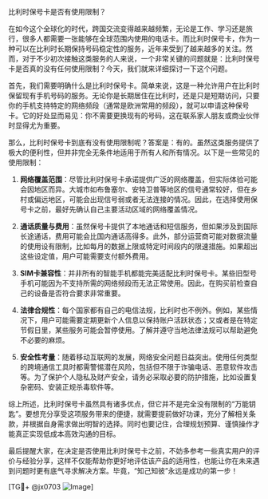 比利时保号卡是否有使用限制？

在如今这个全球化的时代，跨国交流变得越来越频繁，无论是工作、学习还是旅行，很多人都需要一张能够在全球范围内使用的电话卡。而比利时保号卡，作为一种可以在比利时长期保持号码稳定性的服务，近年来受到了越来越多的关注。然而，对于不少初次接触这类服务的人来说，一个非常关键的问题就是：比利时保号卡是否真的没有任何使用限制？今天，我们就来详细探讨一下这个问题。

首先，我们需要明确什么是比利时保号卡。简单来说，这是一种允许用户在比利时保留现有手机号码的服务。无论你是长期居住在比利时，还是只是短期访问，只要你的手机支持特定的网络频段（通常是欧洲常用的频段），就可以申请这种保号卡。它的好处显而易见：你不需要更换现有的号码，这在联系家人朋友或商业伙伴时显得尤为重要。

那么，比利时保号卡到底有没有使用限制呢？答案是：有的。虽然这类服务提供了极大的便利性，但并非完全无条件地适用于所有人和所有情况。以下是一些常见的使用限制：

1. **网络覆盖范围**：尽管比利时保号卡承诺提供广泛的网络覆盖，但实际体验可能会因地区而异。大城市如布鲁塞尔、安特卫普等地区的信号通常较好，但在乡村或偏远地区，可能会出现信号弱或者无法连接的情况。因此，在选择使用保号卡之前，最好先确认自己主要活动区域的网络覆盖情况。

2. **通话质量与费用**：虽然保号卡提供了本地通话和短信服务，但如果涉及到国际长途通话，费用可能会比国内通话高得多。此外，部分运营商可能对数据流量的使用设有限制，比如每月的数据上限或特定时间段内的限速措施。如果超出这些设定值，用户可能需要支付额外费用。

3. **SIM卡兼容性**：并非所有的智能手机都能完美适配比利时保号卡。某些旧型号手机可能因为不支持所需的网络频段而无法正常使用。因此，在购买前检查自己的设备是否符合要求非常重要。

4. **法律合规性**：每个国家都有自己的电信法规，比利时也不例外。例如，某些情况下，用户可能需要定期更新个人信息以保持账户活跃状态；又或者是在特定节假日里，某些服务可能会暂停使用。了解并遵守当地法律法规可以帮助避免不必要的麻烦。

5. **安全性考量**：随着移动互联网的发展，网络安全问题日益突出。使用任何类型的跨境通信工具时都需警惕潜在风险，包括但不限于诈骗电话、恶意软件攻击等。为了保护个人隐私及财产安全，请务必采取必要的防护措施，比如设置复杂密码、安装正规杀毒软件等。

综上所述，比利时保号卡虽然具有诸多优点，但它并不是完全没有限制的“万能钥匙”。要想充分享受这项服务带来的便捷，就需要提前做好功课，充分了解相关条款，并根据自身需求做出明智的选择。同时也要记住，合理规划预算、谨慎操作才能真正实现低成本高效沟通的目标。

最后提醒大家，在决定是否使用比利时保号卡之前，不妨多参考一些真实用户的评价与经验分享，这样不仅能帮助你更好地评估该产品的适用性，也能让你在未来遇到问题时更有底气寻求解决方案。毕竟，“知己知彼”永远是成功的第一步！

[TG💪+ @jx0703 ![Image](https://github.com/user-attachments/assets/dbca1d08-cadb-493c-b0ec-ad6f7a83f270)]